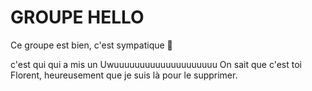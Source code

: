 # GROUPE HELLO

Ce groupe est bien, c'est sympatique 💫



c'est qui qui a mis un Uwuuuuuuuuuuuuuuuuuuuu
On sait que c'est toi Florent, heureusement que je suis là pour le supprimer.
